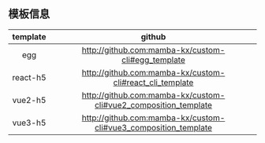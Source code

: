 ## 模板信息
| template |                    github                    |
| :------: | :------------------------------------------: |
|    egg   |       http://github.com:mamba-kx/custom-cli#egg_template        |
| react-h5 |    http://github.com:mamba-kx/custom-cli#react_cli_template     |
| vue2-h5  | http://github.com:mamba-kx/custom-cli#vue2_composition_template |
| vue3-h5  | http://github.com:mamba-kx/custom-cli#vue3_composition_template |



